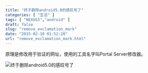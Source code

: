 ```yaml
---
title: "终于删除android5.0的感叹号了"
categories: [ "生活" ]
tags: [ "NEXUS5","android" ]
draft: false
slug: "remove_exclamation_mark"
date: "2015-02-10 01:52:28"
url: "remove_exclamation_mark.html"
---
```


原理是修改用于验证的网址，使用的工具名字叫Portal Server修改器。

![终于删除android5.0的感叹号了][1]


  [1]: http://ww2.sinaimg.cn/large/6735b7fagw1ep40yaejiij20f00qo0yb.jpg